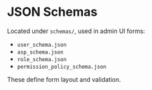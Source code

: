 # JSON Schemas

Located under `schemas/`, used in admin UI forms:
- `user_schema.json`
- `asp_schema.json`
- `role_schema.json`
- `permission_policy_schema.json`

These define form layout and validation.
